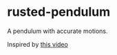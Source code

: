 # rusted-pendulum
A pendulum with accurate motions.

Inspired by [this video](https://www.youtube.com/watch?v=U-X51GsTAzA&pp=ygUMcnVzdCBwZW5kdWxv)
